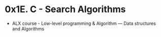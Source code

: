 # 0x1E. C - Search Algorithms
-  ALX course - Low-level programming & Algorithm ― Data structures and Algorithms